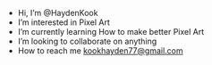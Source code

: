 - Hi, I’m @HaydenKook
- I’m interested in Pixel Art
- I’m currently learning How to make better Pixel Art
- I’m looking to collaborate on anything
- How to reach me kookhayden77@gmail.com

<!---
HaydenKook/HaydenKook is a ✨ special ✨ repository because its `README.md` (this file) appears on your GitHub profile.
You can click the Preview link to take a look at your changes.
--->
